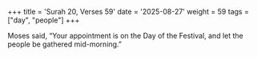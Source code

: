 +++
title = 'Surah 20, Verses 59'
date = '2025-08-27'
weight = 59
tags = ["day", "people"]
+++

Moses said, “Your appointment is on the Day of the Festival, and let the people be gathered mid-morning.”